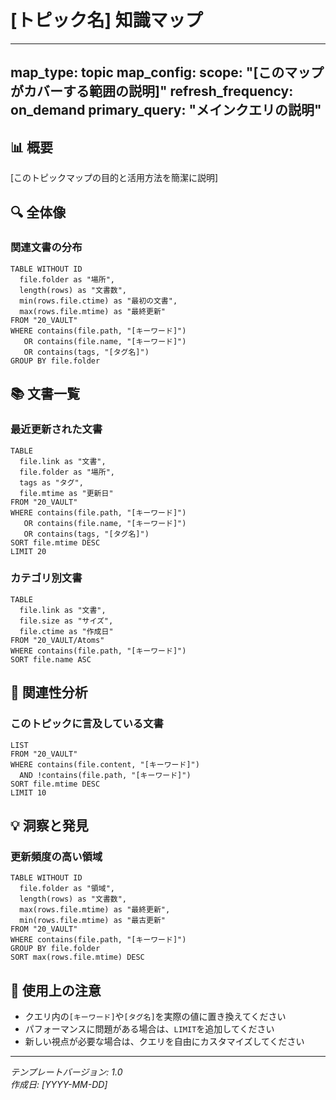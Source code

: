 # [トピック名] 知識マップ

<!--
📌 **非侵襲性の原則**: このマップは既存文書に変更を要求しません
- 既存のメタデータをそのまま活用
- メタデータがなくてもファイル名やフォルダから情報取得
- 新しいメタデータが追加されれば自動的に活用
-->

---
map_type: topic
map_config:
  scope: "[このマップがカバーする範囲の説明]"
  refresh_frequency: on_demand
  primary_query: "メインクエリの説明"
---

## 📊 概要

[このトピックマップの目的と活用方法を簡潔に説明]

## 🔍 全体像

### 関連文書の分布
```dataview
TABLE WITHOUT ID
  file.folder as "場所",
  length(rows) as "文書数",
  min(rows.file.ctime) as "最初の文書",
  max(rows.file.mtime) as "最終更新"
FROM "20_VAULT"
WHERE contains(file.path, "[キーワード]") 
   OR contains(file.name, "[キーワード]")
   OR contains(tags, "[タグ名]")
GROUP BY file.folder
```

## 📚 文書一覧

### 最近更新された文書
```dataview
TABLE 
  file.link as "文書",
  file.folder as "場所",
  tags as "タグ",
  file.mtime as "更新日"
FROM "20_VAULT"
WHERE contains(file.path, "[キーワード]") 
   OR contains(file.name, "[キーワード]")
   OR contains(tags, "[タグ名]")
SORT file.mtime DESC
LIMIT 20
```

### カテゴリ別文書
```dataview
TABLE 
  file.link as "文書",
  file.size as "サイズ",
  file.ctime as "作成日"
FROM "20_VAULT/Atoms"
WHERE contains(file.path, "[キーワード]")
SORT file.name ASC
```

## 🔗 関連性分析

### このトピックに言及している文書
```dataview
LIST
FROM "20_VAULT"
WHERE contains(file.content, "[キーワード]")
  AND !contains(file.path, "[キーワード]")
SORT file.mtime DESC
LIMIT 10
```

## 💡 洞察と発見

### 更新頻度の高い領域
```dataview
TABLE WITHOUT ID
  file.folder as "領域",
  length(rows) as "文書数",
  max(rows.file.mtime) as "最終更新",
  min(rows.file.mtime) as "最古更新"
FROM "20_VAULT"
WHERE contains(file.path, "[キーワード]")
GROUP BY file.folder
SORT max(rows.file.mtime) DESC
```

## 📝 使用上の注意

- クエリ内の`[キーワード]`や`[タグ名]`を実際の値に置き換えてください
- パフォーマンスに問題がある場合は、`LIMIT`を追加してください
- 新しい視点が必要な場合は、クエリを自由にカスタマイズしてください

---

*テンプレートバージョン: 1.0*  
*作成日: [YYYY-MM-DD]*